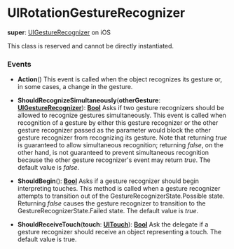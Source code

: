 # UIRotationGestureRecognizer

**super**: [UIGestureRecognizer](UIGestureRecognizer.md) on iOS

This class is reserved and cannot be directly instantiated.

### Events

* **Action**()
This event is called when the object recognizes its gesture or, in some cases, a change in the gesture.

* **ShouldRecognizeSimultaneously**(**otherGesture**: <strong>[UIGestureRecognizer](UIGestureRecognizer.md)</strong>): <strong>[Bool](../gravity/types.md)</strong> 
Asks if two gesture recognizers should be allowed to recognize gestures simultaneously. This event is called when recognition of a gesture by either this gesture recognizer or the other gesture recognizer passed as the parameter would block the other gesture recognizer from recognizing its gesture. Note that returning <i>true</i> is guaranteed to allow simultaneous recognition; returning <i>false</i>, on the other hand, is not guaranteed to prevent simultaneous recognition because the other gesture recognizer's event may return <i>true</i>. The default value is <i>false</i>.

* **ShouldBegin**(): <strong>[Bool](../gravity/types.md)</strong> 
Asks if a gesture recognizer should begin interpreting touches. This method is called when a gesture recognizer attempts to transition out of the GestureRecognizerState.Possible state. Returning <i>false</i> causes the gesture recognizer to transition to the GestureRecognizerState.Failed state. The default value is <i>true</i>.

* **ShouldReceiveTouch**(**touch**: <strong>[UITouch](UITouch.md)</strong>): <strong>[Bool](../gravity/types.md)</strong> 
Ask the delegate if a gesture recognizer should receive an object representing a touch. The default value is true.

</ul>

</ul>


